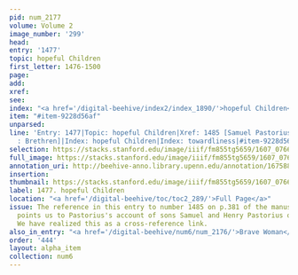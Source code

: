 ```yaml
---
pid: num_2177
volume: Volume 2
image_number: '299'
head:
entry: '1477'
topic: hopeful Children
first_letter: 1476-1500
page:
add:
xref:
see:
index: "<a href='/digital-beehive/index2/index_1890/'>hopeful Children</a>|<a href='/digital-beehive/index5/index_4186/'>towardliness</a>"
item: "#item-9228d56af"
unparsed:
line: 'Entry: 1477|Topic: hopeful Children|Xref: 1485 [Samuel Pastorius : Henry Pastorius
  : Brethren]|Index: hopeful Children|Index: towardliness|#item-9228d56af'
selection: https://stacks.stanford.edu/image/iiif/fm855tg5659/1607_0766/380,1465,2833,381/full/0/default.jpg
full_image: https://stacks.stanford.edu/image/iiif/fm855tg5659/1607_0766/full/full/0/default.jpg
annotation_uri: http://beehive-anno.library.upenn.edu/annotation/1675880770984
insertion:
thumbnail: https://stacks.stanford.edu/image/iiif/fm855tg5659/1607_0766/380,1465,600,180/250,/0/default.jpg
label: 1477. hopeful Children
location: "<a href='/digital-beehive/toc/toc2_289/'>Full Page</a>"
issue: The reference in this entry to number 1485 on p.381 of the manuscript likely
  points us to Pastorius's account of sons Samuel and Henry Pastorius on that page.
  We have realized this as a cross-reference link.
also_in_entry: "<a href='/digital-beehive/num6/num_2176/'>Brave Woman</a>"
order: '444'
layout: alpha_item
collection: num6
---
```


